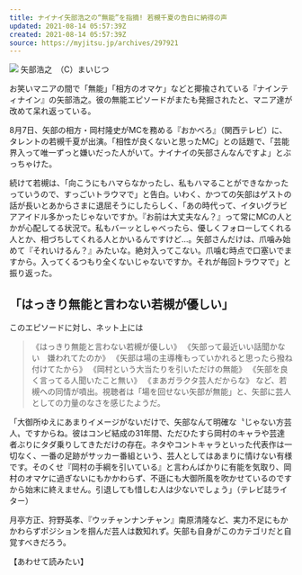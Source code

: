 ```yaml
---
title: ナイナイ矢部浩之の“無能”を指摘! 若槻千夏の告白に納得の声
updated: 2021-08-14 05:57:39Z
created: 2021-08-14 05:57:39Z
source: https://myjitsu.jp/archives/297921
---
```


![](https://myjitsu.jp/wp-content/uploads/2019/05/yabe_hiroyuki.jpg)
矢部浩之　（C）まいじつ

お笑いマニアの間で「無能」「相方のオマケ」などと揶揄されている『ナインティナイン』の矢部浩之。彼の無能エピソードがまたも発掘されたと、マニア達が改めて呆れ返っている。

8月7日、矢部の相方・岡村隆史がMCを務める『おかべろ』（関西テレビ）に、タレントの若槻千夏が出演。「相性が良くないと思ったMC」との話題で、「芸能界入って唯一ずっと嫌いだった人がいて。ナイナイの矢部さんなんですよ」とぶっちゃけた。

続けて若槻は、「向こうにもハマらなかったし、私もハマることができなかったっていうので、すっごいトラウマで」と告白。いわく、かつての矢部はゲストの話が長いとあからさまに退屈そうにしたらしく、「あの時代って、イタいグラビアアイドル多かったじゃないですか。『お前は大丈夫なん？』って常にMCの人とかが心配してる状況で。私もバーッとしゃべったら、優しくフォローしてくれる人とか、相づちしてくれる人とかいるんですけど…。矢部さんだけは、爪噛み始めて『それいけるん？』みたいな。絶対入ってこない。爪噛む時点で口塞いでますから。入ってくるつもり全くないじゃないですか。それが毎回トラウマで」と振り返った。

## 「はっきり無能と言わない若槻が優しい」

このエピソードに対し、ネット上には
> 《はっきり無能と言わない若槻が優しい》
> 《矢部って最近いい話聞かない　嫌われてたのか》
> 《矢部は場の主導権もっていかれると思ったら撥ね付けてたから》
> 《岡村という大当たりを引いただけの無能》
> 《矢部を良く言ってる人聞いたこと無い》
> 《まあガラクタ芸人だからな》
など、若槻への同情が噴出。視聴者は「場を回せない矢部が無能」と、矢部に芸人としての力量のなさを感じたようだ。

「大御所ゆえにあまりイメージがないだけで、矢部なんて明確な〝じゃない方芸人〟ですからね。彼はコンビ結成の31年間、ただひたすら岡村のキャラや芸達者ぶりにタダ乗りしてきただけの存在。ネタやコントキャラといった代表作は一切なく、一番の足跡がサッカー番組という、芸人としてはあまりに情けない有様です。そのくせ『岡村の手綱を引いている』と言わんばかりに有能を気取り、岡村のオマケに過ぎないにもかかわらず、不遜にも大御所風を吹かせているのですから始末に終えません。引退しても惜しむ人は少ないでしょう」（テレビ誌ライター）

月亭方正、狩野英孝、『ウッチャンナンチャン』南原清隆など、実力不足にもかかわらずポジションを掴んだ芸人は数知れず。矢部も自身がこのカテゴリだと自覚すべきだろう。

【あわせて読みたい】